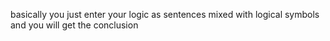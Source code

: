 basically you just enter your logic as sentences mixed with logical symbols and you will get the conclusion
